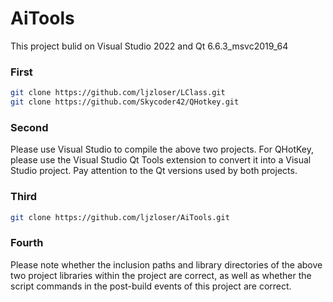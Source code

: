 # AiTools
This project bulid on Visual Studio 2022 and Qt 6.6.3_msvc2019_64

### First
```bash
git clone https://github.com/ljzloser/LClass.git
git clone https://github.com/Skycoder42/QHotkey.git
```

### Second
Please use Visual Studio to compile the above two projects. 
For QHotKey, please use the Visual Studio Qt Tools extension to convert it into a Visual Studio project. 
Pay attention to the Qt versions used by both projects.

### Third
```bash
git clone https://github.com/ljzloser/AiTools.git
```

### Fourth
Please note whether the inclusion paths and library directories of the above two project libraries within the project are correct, as well as whether the script commands in the post-build events of this project are correct.